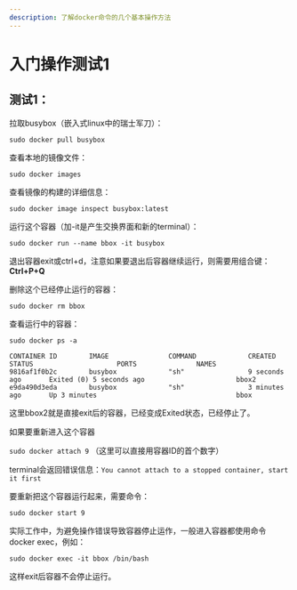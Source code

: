 ```yaml
---
description: 了解docker命令的几个基本操作方法
---
```


# 入门操作测试1

## 测试1：

拉取busybox（嵌入式linux中的瑞士军刀）：

`sudo docker pull busybox`

查看本地的镜像文件：

`sudo docker images`

查看镜像的构建的详细信息：

`sudo docker image inspect busybox:latest`

运行这个容器（加-it是产生交换界面和新的terminal）：

`sudo docker run --name bbox -it busybox`

退出容器exit或ctrl+d，注意如果要退出后容器继续运行，则需要用组合键：**Ctrl+P+Q**

删除这个已经停止运行的容器：

`sudo docker rm bbox`

查看运行中的容器：

`sudo docker ps -a`

```text
CONTAINER ID        IMAGE               COMMAND             CREATED             STATUS                     PORTS               NAMES
9816af1f0b2c        busybox             "sh"                9 seconds ago       Exited (0) 5 seconds ago                       bbox2
e9da490d3eda        busybox             "sh"                3 minutes ago       Up 3 minutes                                   bbox
```

这里bbox2就是直接exit后的容器，已经变成Exited状态，已经停止了。

如果要重新进入这个容器

`sudo docker attach 9` （这里可以直接用容器ID的首个数字）

terminal会返回错误信息：`You cannot attach to a stopped container, start it first`

要重新把这个容器运行起来，需要命令：

`sudo docker start 9`

实际工作中，为避免操作错误导致容器停止运作，一般进入容器都使用命令 docker exec，例如：

`sudo docker exec -it bbox /bin/bash`

这样exit后容器不会停止运行。



